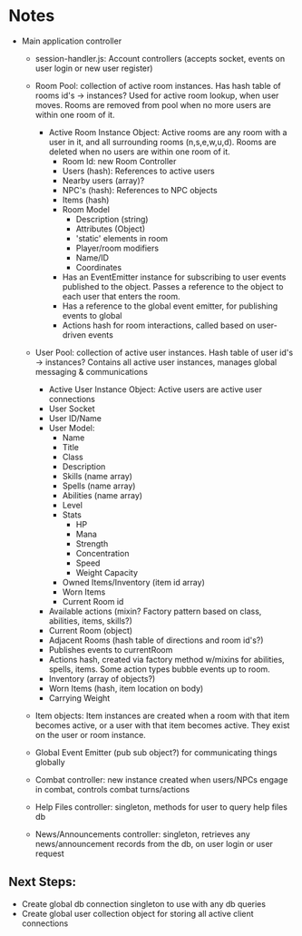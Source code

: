 # Notes

- Main application controller
    - session-handler.js: Account controllers (accepts socket, events on user login or new user register)

	- Room Pool: collection of active room instances. Has hash table of rooms id's -> instances?
		Used for active room lookup, when user moves. Rooms are removed from pool when no more users are within one room of it.

		- Active Room Instance Object:
		    Active rooms are any room with a user in it, and all surrounding rooms (n,s,e,w,u,d). Rooms are deleted when no users are within one room of it.
		    - Room Id: new Room Controller
			- Users (hash): References to active users
			- Nearby users (array)?
			- NPC's (hash): References to NPC objects
			- Items (hash)
			- Room Model
				- Description (string)
				- Attributes (Object) 
				- 'static' elements in room
				- Player/room modifiers
				- Name/ID
				- Coordinates
			- Has an EventEmitter instance for subscribing to user events published to the object. Passes a reference to the object to each user that enters the room.
			- Has a reference to the global event emitter, for publishing events to global
			- Actions hash for room interactions, called based on user-driven events

	- User Pool: collection of active user instances. Hash table of user id's -> instances?
		Contains all active user instances, manages global messaging & communications

		- Active User Instance Object: Active users are active user connections
		- User Socket
		- User ID/Name
		- User Model:
			- Name
			- Title
			- Class
			- Description
			- Skills (name array)
			- Spells (name array)
			- Abilities (name array)
			- Level
			- Stats
				- HP
				- Mana
				- Strength
				- Concentration
				- Speed
				- Weight Capacity
			- Owned Items/Inventory (item id array)
			- Worn Items
			- Current Room id
		- Available actions (mixin? Factory pattern based on class, abilities, items, skills?)
		- Current Room (object)
		- Adjacent Rooms (hash table of directions and room id's?)
		- Publishes events to currentRoom
		- Actions hash, created via factory method w/mixins for abilities, spells, items. Some action types bubble events up to room.
		- Inventory (array of objects?)
		- Worn Items (hash, item location on body)
		- Carrying Weight

	- Item objects:
		Item instances are created when a room with that item becomes active, or a user with that item becomes active. They exist on the user or room instance.

	- Global Event Emitter (pub sub object?) for communicating things globally

	- Combat controller: new instance created when users/NPCs engage in combat, controls combat turns/actions

	- Help Files controller: singleton, methods for user to query help files db

	- News/Announcements controller: singleton, retrieves any news/announcement records from the db, on user login or user request


## Next Steps:

- Create global db connection singleton to use with any db queries
- Create global user collection object for storing all active client connections
